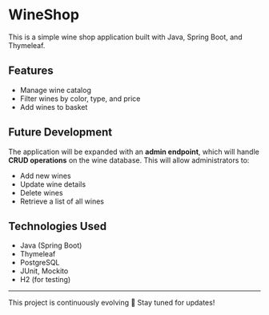 # WineShop

This is a simple wine shop application built with Java, Spring Boot, and Thymeleaf.

## Features
- Manage wine catalog
- Filter wines by color, type, and price
- Add wines to basket

## Future Development
The application will be expanded with an **admin endpoint**, which will handle **CRUD operations** on the wine database. This will allow administrators to:
- Add new wines
- Update wine details
- Delete wines
- Retrieve a list of all wines

## Technologies Used
- Java (Spring Boot)
- Thymeleaf
- PostgreSQL
- JUnit, Mockito
- H2 (for testing)

---

This project is continuously evolving 🚀 Stay tuned for updates!
